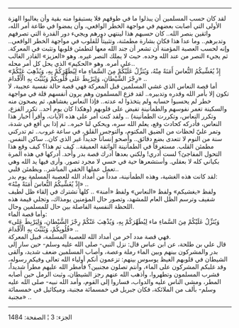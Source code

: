 ------------------------------------------------------------------------

لقد كان حسب المسلمين أن يبذلوا ما في طوقهم فلا يستبقوا منه بقية وأن
يغالبوا الهزة الأولى التي أصابت بعضهم في مواجهة الخطر الواقعي، وأن يمضوا
في طاعة أمر الله، واثقين بنصر الله.. كان حسبهم هذا لينتهي دورهم ويجيء
دور القدرة التي تصرفهم وتدبرهم.. وما عدا هذا فكان بشارة مطمئنة، وتثبيتاً
للقلوب في مواجهة الخطر الواقعي.. وإنه لحسب العصبة المؤمنة أن تشعر أن جند
الله معها لتطمئن قلوبها وتثبت في المعركة. ثم يجيء النصر من عند الله
وحده. حيث لا يملك النصر غيره. وهو «العزيز» القادر الغالب على أمره. وهو
«الحكيم» الذي يحل كل أمر محله..  
«إِذْ يُغَشِّيكُمُ النُّعاسَ أَمَنَةً مِنْهُ، وَيُنَزِّلُ عَلَيْكُمْ مِنَ السَّماءِ ماء لِيُطَهِّرَكُمْ بِهِ، وَيُذْهِبَ
عَنْكُمْ رِجْزَ الشَّيْطانِ، وَلِيَرْبِطَ عَلى قُلُوبِكُمْ وَيُثَبِّتَ بِهِ الْأَقْدامَ» ..  
أما قصة النعاس الذي غشي المسلمين قبل المعركة فهي قصة حالة نفسية عجيبة،
لا تكون إلا بأمر الله وقدره وتدبيره.. لقد فزع المسلمون وهم يرون أنفسهم
قلة في مواجهة خطر لم يحسبوا حسابه ولم يتخذوا له عدته.. فإذا النعاس
يغشاهم، ثم يصحون منه والسكينة تغمر نفوسهم والطمأنينة تفيض على قلوبهم
(وهكذا كان يوم أحد.. تكرر الفزع، وتكرر النعاس، وتكررت الطمأنينة) .. ولقد
كنت أمر على هذه الآيات، وأقرأ أخبار هذا النعاس، فأدركه كحادث وقع، يعلم
الله سره، ويحكي لنا خبره.. ثم إذا بي أقع في شدة، وتمر عليّ لحظات من الضيق
المكتوم، والتوجس القلق، في ساعة غروب.. ثم تدركني سنة من النوم لا تتعدى
بضع دقائق.. وأصحو إنساناً جديداً غير الذي كان.. ساكن النفس. مطمئن القلب.
مستغرقاً في الطمأنينة الواثقة العميقة.. كيف تم هذا؟ كيف وقع هذا التحول
المفاجئ؟ لست أدري! ولكني بعدها أدرك قصة بدر وأُحد. أدركها في هذه المرة
بكياني كله لا بعقلي. وأستشعرها حية في حسي لا مجرد تصور. وأرى فيها يد
الله وهي تعمل عملها الخفي المباشر.. ويطمئن قلبي..  
لقد كانت هذه الغشية، وهذه الطمأنينة، مدداً من أمداد الله للعصبة المسلمة
يوم بدر:  
«إِذْ يُغَشِّيكُمُ النُّعاسَ أَمَنَةً مِنْهُ» ..  
ولفظ «يغشيكم» ولفظ «النعاس» ولفظ «أمنة» .. كلها تشترك في إلقاء ظل لطيف
شفيف وترسم الظل العام للمشهد، وتصور حال المؤمنين يومذاك، وتجلي قيمة هذه
اللحظة النفسية الفاصلة بين حال للمسلمين وحال.  
وأما قصة الماء:  
«وَيُنَزِّلُ عَلَيْكُمْ مِنَ السَّماءِ ماء لِيُطَهِّرَكُمْ بِهِ، وَيُذْهِبَ عَنْكُمْ رِجْزَ الشَّيْطانِ، وَلِيَرْبِطَ
عَلى قُلُوبِكُمْ، وَيُثَبِّتَ بِهِ الْأَقْدامَ» ..  
فهي قصة مدد آخر من أمداد الله للعصبة المسلمة، قبيل المعركة.  
قال علي بن طلحة، عن ابن عباس قال: نزل النبي- صلى الله عليه وسلم- حين سار
إلى بدر والمشركون بينهم وبين الماء رملة وعصة، وأصاب المسلمين ضعف شديد،
وألقى الشيطان في قلوبهم الغيظ يوسوس بينهم: تزعمون أنكم أولياء الله تعالى
وفيكم رسوله، وقد غلبكم المشركون على الماء، وأنتم تصلون مجنبين؟ فأمطر
الله عليهم مطراً شديداً، فشرب المسلمون وتطهروا، وأذهب الله عنهم رجز
الشيطان، وثبت الرمل حين أصابه المطر، ومشى الناس عليه والدواب، فساروا إلى
القوم، وأمد الله نبيه- صلى الله عليه وسلم- بألف من الملائكة، فكان جبريل
في خمسمائة مجنبة، وميكائيل في خمسمائة مجنبة» ..

------------------------------------------------------------------------

الجزء: 3 ¦ الصفحة: 1484
